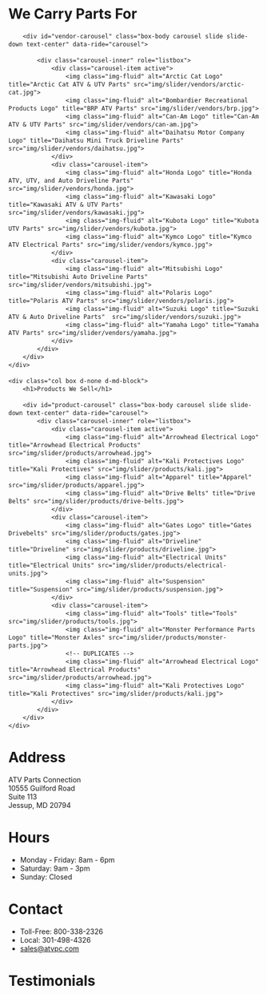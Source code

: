<div class="row">
    <div class="col box d-none d-md-block">
        <h1>We Carry Parts For</h1>

        <div id="vendor-carousel" class="box-body carousel slide slide-down text-center" data-ride="carousel">

            <div class="carousel-inner" role="listbox">
                <div class="carousel-item active">
                    <img class="img-fluid" alt="Arctic Cat Logo" title="Arctic Cat ATV & UTV Parts" src="img/slider/vendors/arctic-cat.jpg">
                    <img class="img-fluid" alt="Bombardier Recreational Products Logo" title="BRP ATV Parts" src="img/slider/vendors/brp.jpg">
                    <img class="img-fluid" alt="Can-Am Logo" title="Can-Am ATV & UTV Parts" src="img/slider/vendors/can-am.jpg">
                    <img class="img-fluid" alt="Daihatsu Motor Company Logo" title="Daihatsu Mini Truck Driveline Parts" src="img/slider/vendors/daihatsu.jpg">
                </div>
                <div class="carousel-item">
                    <img class="img-fluid" alt="Honda Logo" title="Honda ATV, UTV, and Auto Driveline Parts" src="img/slider/vendors/honda.jpg">
                    <img class="img-fluid" alt="Kawasaki Logo" title="Kawasaki ATV & UTV Parts" src="img/slider/vendors/kawasaki.jpg">
                    <img class="img-fluid" alt="Kubota Logo" title="Kubota UTV Parts" src="img/slider/vendors/kubota.jpg">
                    <img class="img-fluid" alt="Kymco Logo" title="Kymco ATV Electrical Parts" src="img/slider/vendors/kymco.jpg">
                </div>
                <div class="carousel-item">
                    <img class="img-fluid" alt="Mitsubishi Logo" title="Mitsubishi Auto Driveline Parts" src="img/slider/vendors/mitsubishi.jpg">
                    <img class="img-fluid" alt="Polaris Logo" title="Polaris ATV Parts" src="img/slider/vendors/polaris.jpg">
                    <img class="img-fluid" alt="Suzuki Logo" title="Suzuki ATV & Auto Driveline Parts"  src="img/slider/vendors/suzuki.jpg">
                    <img class="img-fluid" alt="Yamaha Logo" title="Yamaha ATV Parts" src="img/slider/vendors/yamaha.jpg">
                </div>
            </div>
        </div>
    </div>
    
    <div class="col box d-none d-md-block">
        <h1>Products We Sell</h1>

        <div id="product-carousel" class="box-body carousel slide slide-down text-center" data-ride="carousel">
            <div class="carousel-inner" role="listbox">
                <div class="carousel-item active">
                    <img class="img-fluid" alt="Arrowhead Electrical Logo" title="Arrowhead Electrical Products" src="img/slider/products/arrowhead.jpg">
                    <img class="img-fluid" alt="Kali Protectives Logo" title="Kali Protectives" src="img/slider/products/kali.jpg">
                    <img class="img-fluid" alt="Apparel" title="Apparel" src="img/slider/products/apparel.jpg">
                    <img class="img-fluid" alt="Drive Belts" title="Drive Belts" src="img/slider/products/drive-belts.jpg">
                </div>
                <div class="carousel-item">
                    <img class="img-fluid" alt="Gates Logo" title="Gates Drivebelts" src="img/slider/products/gates.jpg">
                    <img class="img-fluid" alt="Driveline" title="Driveline" src="img/slider/products/driveline.jpg">
                    <img class="img-fluid" alt="Electrical Units" title="Electrical Units" src="img/slider/products/electrical-units.jpg">
                    <img class="img-fluid" alt="Suspension" title="Suspension" src="img/slider/products/suspension.jpg">
                </div>
                <div class="carousel-item">
                    <img class="img-fluid" alt="Tools" title="Tools" src="img/slider/products/tools.jpg">
                    <img class="img-fluid" alt="Monster Performance Parts Logo" title="Monster Axles" src="img/slider/products/monster-parts.jpg">
                    <!-- DUPLICATES -->
                    <img class="img-fluid" alt="Arrowhead Electrical Logo" title="Arrowhead Electrical Products" src="img/slider/products/arrowhead.jpg">
                    <img class="img-fluid" alt="Kali Protectives Logo" title="Kali Protectives" src="img/slider/products/kali.jpg">
                </div>
            </div>
        </div>
    </div>
</div>

<div class="row footer"> 
    <div class="d-inline-block col-md-4 col-lg-3">
        <h1>Address</h1>
        ATV Parts Connection<br>
        10555 Guilford Road<br>
        Suite 113<br>
        Jessup, MD 20794
    </div>
    <div class="d-inline-block col-md-4 col-lg-3">
        <h1>Hours</h1>
        <ul>
            <li>Monday - Friday: 8am - 6pm
            <li>Saturday: 9am - 3pm
            <li>Sunday: Closed
        </ul>
    </div>
    <div class="d-inline-block col-md-4 col-lg-3">
        <h1>Contact</h1>
        <ul>
            <li>Toll-Free: 800-338-2326
            <li>Local: 301-498-4326
            <li><a href="mailto:sales@atvpc.com">sales@atvpc.com</a>
        </ul>
    </div>
    <div class="d-none d-lg-inline-block col-lg-3">
        <h1>Testimonials</h1>
        <div id="testimonials"><!-- Populated by JS --></div>
    </div>
</div>


